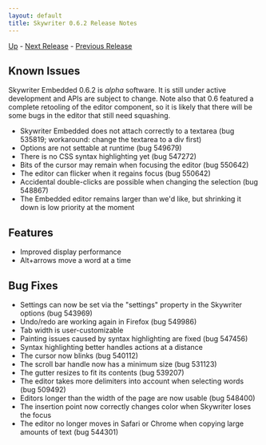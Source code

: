 ```yaml
---
layout: default
title: Skywriter 0.6.2 Release Notes
---
```


[Up](index.html) - [Next Release](notes063.html) - [Previous Release](notes061.html)

Known Issues
------------

Skywriter Embedded 0.6.2 is *alpha* software. It is still under active development
and APIs are subject to change. Note also that 0.6 featured a complete retooling
of the editor component, so it is likely that there will be some bugs
in the editor that still need squashing.

* Skywriter Embedded does not attach correctly to a textarea (bug 535819;
  workaround: change the textarea to a div first)
* Options are not settable at runtime (bug 549679)
* There is no CSS syntax highlighting yet (bug 547272)
* Bits of the cursor may remain when focusing the editor (bug 550642)
* The editor can flicker when it regains focus (bug 550642)
* Accidental double-clicks are possible when changing the selection (bug
  548867)
* The Embedded editor remains larger than we'd like, but shrinking
  it down is low priority at the moment

Features
--------

* Improved display performance
* Alt+arrows move a word at a time

Bug Fixes
---------

* Settings can now be set via the "settings" property in the Skywriter options
  (bug 543969)
* Undo/redo are working again in Firefox (bug 549986)
* Tab width is user-customizable
* Painting issues caused by syntax highlighting are fixed (bug 547456)
* Syntax highlighting better handles actions at a distance
* The cursor now blinks (bug 540112)
* The scroll bar handle now has a minimum size (bug 531123)
* The gutter resizes to fit its contents (bug 539207)
* The editor takes more delimiters into account when selecting words (bug
  509492)
* Editors longer than the width of the page are now usable (bug 548400)
* The insertion point now correctly changes color when Skywriter loses the focus
* The editor no longer moves in Safari or Chrome when copying large amounts of
  text (bug 544301)

